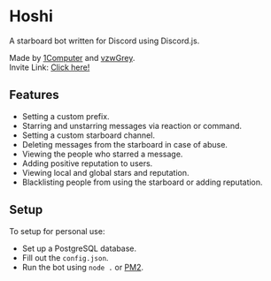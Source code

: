 # Hoshi

A starboard bot written for Discord using Discord.js.  

Made by [1Computer](https://github.com/1computer1) and [vzwGrey](https://github.com/vzwGrey).  
Invite Link: [Click here!](https://discordapp.com/oauth2/authorize?permissions=93184&scope=bot&client_id=341715769035456515)  

## Features

- Setting a custom prefix.
- Starring and unstarring messages via reaction or command.
- Setting a custom starboard channel.
- Deleting messages from the starboard in case of abuse.
- Viewing the people who starred a message.
- Adding positive reputation to users.
- Viewing local and global stars and reputation.
- Blacklisting people from using the starboard or adding reputation.

## Setup

To setup for personal use:
- Set up a PostgreSQL database.
- Fill out the `config.json`.
- Run the bot using `node .` or [PM2](http://pm2.keymetrics.io/).
